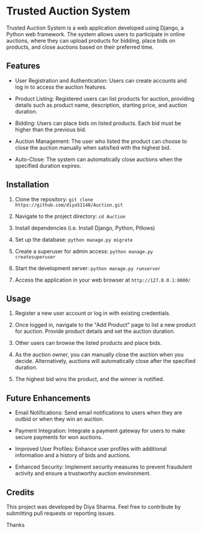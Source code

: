 # Trusted Auction System

Trusted Auction System is a web application developed using Django, a Python web framework. The system allows users to participate in online auctions, where they can upload products for bidding, place bids on products, and close auctions based on their preferred time.

## Features

- User Registration and Authentication: Users can create accounts and log in to access the auction features.

- Product Listing: Registered users can list products for auction, providing details such as product name, description, starting price, and auction duration.

- Bidding: Users can place bids on listed products. Each bid must be higher than the previous bid.

- Auction Management: The user who listed the product can choose to close the auction manually when satisfied with the highest bid.

- Auto-Close: The system can automatically close auctions when the specified duration expires.

## Installation

1. Clone the repository: `git clone https://github.com/diya51148/Auction.git`

2. Navigate to the project directory: `cd Auction`

3. Install dependencies (i.e. Install Django, Python, Pillows)

4. Set up the database: `python manage.py migrate`

5. Create a superuser for admin access: `python manage.py createsuperuser`

6. Start the development server: `python manage.py runserver`

7. Access the application in your web browser at `http://127.0.0.1:8000/`

## Usage

1. Register a new user account or log in with existing credentials.

2. Once logged in, navigate to the "Add Product" page to list a new product for auction. Provide product details and set the auction duration.

3. Other users can browse the listed products and place bids.

4. As the auction owner, you can manually close the auction when you decide. Alternatively, auctions will automatically close after the specified duration.

5. The highest bid wins the product, and the winner is notified.

## Future Enhancements

- Email Notifications: Send email notifications to users when they are outbid or when they win an auction.

- Payment Integration: Integrate a payment gateway for users to make secure payments for won auctions.

- Improved User Profiles: Enhance user profiles with additional information and a history of bids and auctions.

- Enhanced Security: Implement security measures to prevent fraudulent activity and ensure a trustworthy auction environment.

## Credits

This project was developed by Diya Sharma. Feel free to contribute by submitting pull requests or reporting issues.

 
Thanks



